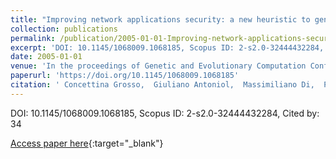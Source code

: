 ```yaml
---
title: "Improving network applications security: a new heuristic to generate stress testing data"
collection: publications
permalink: /publication/2005-01-01-Improving-network-applications-security-a-new-heuristic-to-generate-stress-testing-data
excerpt: 'DOI: 10.1145/1068009.1068185, Scopus ID: 2-s2.0-32444432284, Cited by: 34'
date: 2005-01-01
venue: 'In the proceedings of Genetic and Evolutionary Computation Conference, GECCO 2005, Proceedings, Washington DC, USA, June 25-29, 2005'
paperurl: 'https://doi.org/10.1145/1068009.1068185'
citation: ' Concettina Grosso,  Giuliano Antoniol,  Massimiliano Di,  Philippe Galinier,  Ettore Merlo, &quot;Improving network applications security: a new heuristic to generate stress testing data.&quot; In the proceedings of Genetic and Evolutionary Computation Conference, GECCO 2005, Proceedings, Washington DC, USA, June 25-29, 2005, 2005.'
---
```

DOI: 10.1145/1068009.1068185, Scopus ID: 2-s2.0-32444432284, Cited by: 34

[Access paper here](https://doi.org/10.1145/1068009.1068185){:target="_blank"}
